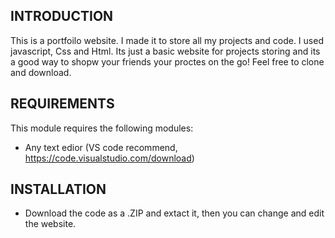 INTRODUCTION
------------

This is a portfoilo website. I made it to store all my projects and code.
I used javascript, Css and Html. Its just a basic website for projects storing
and its a good way to shopw your friends your proctes on the go!
Feel free to clone and download.

REQUIREMENTS
------------

This module requires the following modules:

 * Any text edior (VS code recommend, https://code.visualstudio.com/download)
 
 INSTALLATION
------------

 * Download the code as a .ZIP and extact it, then you can change and edit the website.
 
